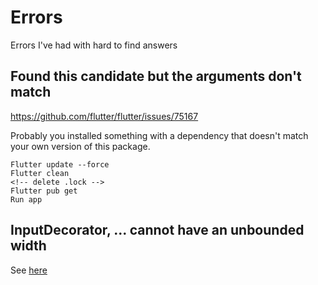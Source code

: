 # Errors

Errors I've had with hard to find answers

## Found this candidate but the arguments don't match

https://github.com/flutter/flutter/issues/75167

Probably you installed something with a dependency that doesn't match your own version of this package.

```
Flutter update --force
Flutter clean
<!-- delete .lock -->
Flutter pub get
Run app
```

## InputDecorator, ... cannot have an unbounded width

See [here](widgets/Forms)

## 